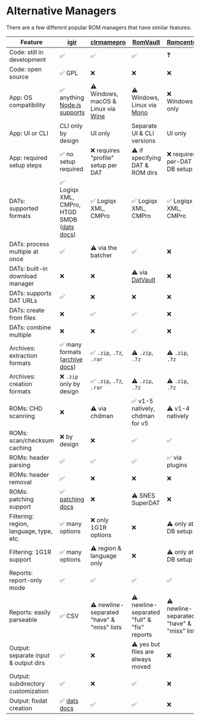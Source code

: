 # Alternative Managers

There are a few different popular ROM managers that have similar features:

| Feature                                 | [igir](index.md)                                              | [clrmamepro](https://mamedev.emulab.it/clrmamepro/)           | [RomVault](https://www.romvault.com/)                       | [Romcenter](http://www.romcenter.com/)     | [Romulus](https://romulus.cc/) |
|-----------------------------------------|---------------------------------------------------------------|---------------------------------------------------------------|-------------------------------------------------------------|--------------------------------------------|--------------------------------|
| Code: still in development              | ✅                                                             | ✅                                                             | ✅                                                           | ❓                                          | ❓                              |
| Code: open source                       | ✅ GPL                                                         | ❌                                                             | ❌                                                           | ❌                                          | ❓                              |
| App: OS compatibility                   | ✅ anything [Node.js supports](https://nodejs.org/en/download) | ⚠️ Windows, macOS & Linux via [Wine](https://www.winehq.org/) | ⚠️ Windows, Linux via [Mono](https://www.mono-project.com/) | ❌ Windows only                             | ❓                              |
| App: UI or CLI                          | CLI only by design                                            | UI only                                                       | Separate UI & CLI versions                                  | UI only                                    | ❓                              |
| App: required setup steps               | ✅ no setup required                                           | ❌ requires "profile" setup per DAT                            | ⚠️ if specifying DAT & ROM dirs                             | ❌ requires per-DAT DB setup                | ❓                              |
| DATs: supported formats                 | ✅ Logiqx XML, CMPro, HTGD SMDB ([dats docs](input/dats.md))   | ✅ Logiqx XML, CMPro                                           | ✅ Logiqx XML, CMPro                                         | ✅ Logiqx XML, CMPro                        | ❓                              |
| DATs: process multiple at once          | ✅                                                             | ⚠️ via the batcher                                            | ✅                                                           | ❌                                          | ❓                              |
| DATs: built-in download manager         | ❌                                                             | ❌                                                             | ⚠️ via [DatVault](https://www.datvault.com/)                | ❌                                          | ❓                              |
| DATs: supports DAT URLs                 | ✅                                                             | ❌                                                             | ❌                                                           | ❌                                          | ❓                              |
| DATs: create from files                 | ❌                                                             | ✅                                                             | ✅                                                           | ❌                                          | ❓                              |
| DATs: combine multiple                  | ❌                                                             | ❌                                                             | ✅                                                           | ❌                                          | ❓                              |
| Archives: extraction formats            | ✅ many formats ([archive docs](input/archives.md))            | ✅ `.zip`, `.7z`, `.rar`                                       | ⚠️ `.zip`, `.7z`                                            | ⚠️ `.zip`, `.7z`                           | ❓                              |
| Archives: creation formats              | ❌ `.zip` only by design                                       | ✅ `.zip`, `.7z`, `.rar`                                       | ⚠️ `.zip`, `.7z`                                            | ⚠️ `.zip`, `.7z`                           | ❓                              |
| ROMs: CHD scanning                      | ❌                                                             | ⚠️ via chdman                                                 | ✅ v1-5 natively, chdman for v5                              | ⚠️ v1-4 natively                           | ❓                              |
| ROMs: scan/checksum caching             | ❌ by design                                                   | ❌                                                             | ✅                                                           | ✅                                          | ❓                              |
| ROMs: header parsing                    | ✅                                                             | ✅                                                             | ✅                                                           | ✅ via plugins                              | ❓                              |
| ROMs: header removal                    | ✅                                                             | ❌                                                             | ❌                                                           | ❌                                          | ❓                              |
| ROMs: patching support                  | ✅ [patching docs](rom-patching.md)                            | ❌                                                             | ⚠️ SNES SuperDAT                                            | ❌                                          | ❓                              |
| Filtering: region, language, type, etc. | ✅ many options                                                | ❌ only 1G1R options                                           | ❌                                                           | ⚠️ only at DB setup                        | ❓                              |
| Filtering: 1G1R support                 | ✅ many options                                                | ⚠️ region & language only                                     | ❌                                                           | ⚠️ only at DB setup                        | ❓                              |
| Reports: report-only mode               | ✅                                                             | ✅                                                             | ✅                                                           | ✅                                          | ❓                              |
| Reports: easily parseable               | ✅ CSV                                                         | ⚠️ newline-separated "have" & "miss" lists                    | ⚠️ newline-separated "full" & "fix" reports                 | ⚠️ newline-separated "have" & "miss" lists | ❓                              |
| Output: separate input & output dirs    | ✅                                                             | ❌                                                             | ⚠️ yes but files are always moved                           | ❌                                          | ❓                              |
| Output: subdirectory customization      | ✅                                                             | ❌                                                             | ✅                                                           | ❌                                          | ❓                              |
| Output: fixdat creation                 | ✅ [dats docs](input/dats.md)                                  | ✅                                                             | ✅                                                           | ❌                                          | ❓                              |
